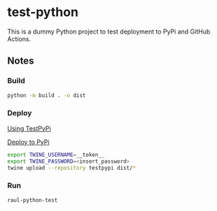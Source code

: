 # test-python

This is a dummy Python project to test deployment to PyPi and GitHub Actions.

## Notes

### Build

```bash
python -m build . -o dist
```

### Deploy

[Using TestPyPi](https://packaging.python.org/en/latest/guides/using-testpypi/#using-test-pypi)

[Deploy to PyPi](https://packaging.python.org/en/latest/guides/distributing-packages-using-setuptools/#uploading-your-project-to-pypi)

```bash
export TWINE_USERNAME=__token__
export TWINE_PASSWORD=<insert_password>
twine upload --repository testpypi dist/*
```

### Run

```bash
raul-python-test
```
